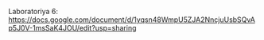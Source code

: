 Laboratoriya 6: https://docs.google.com/document/d/1yqsn48WmpU5ZJA2NncjuUsbSQvAp5J0V-1msSaK4JOU/edit?usp=sharing


